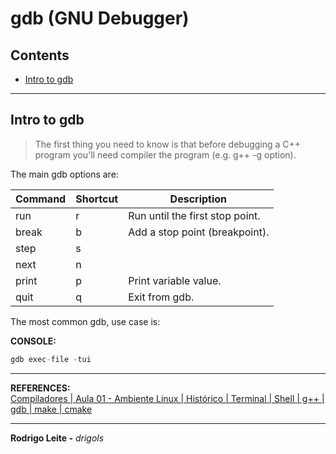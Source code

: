 # gdb (GNU Debugger)

## Contents

 - [Intro to gdb](#intro)

---

<div id="intro"></div>

## Intro to gdb

> The first thing you need to know is that before debugging a C++ program you'll need compiler the program (e.g. g++ -g option).

The main gdb options are:

| Command | Shortcut | Description                     |
|---------|----------|---------------------------------|
| run     | r        | Run until the first stop point. |
| break   | b        | Add a stop point (breakpoint).  |
| step    | s        |                                 |
| next    | n        |                                 |
| print   | p        | Print variable value.           |
| quit    | q        | Exit from gdb.                  |

The most common gdb, use case is:

**CONSOLE:**  
```cc
gdb exec-file -tui
```

---

**REFERENCES:**  
[Compiladores | Aula 01 - Ambiente Linux | Histórico | Terminal | Shell | g++ | gdb | make | cmake](https://www.youtube.com/watch?v=JJmf1wlNGeQ&t=1s)  

---

**Rodrigo Leite -** *drigols*

